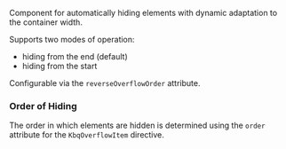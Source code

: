 Component for automatically hiding elements with dynamic adaptation to the container width.

Supports two modes of operation:

-   hiding from the end (default)
-   hiding from the start

Configurable via the `reverseOverflowOrder` attribute.

<!-- example(overflow-items-overview) -->

### Order of Hiding

The order in which elements are hidden is determined using the `order` attribute for the `KbqOverflowItem` directive.

<!-- example(overflow-items-with-order) -->
